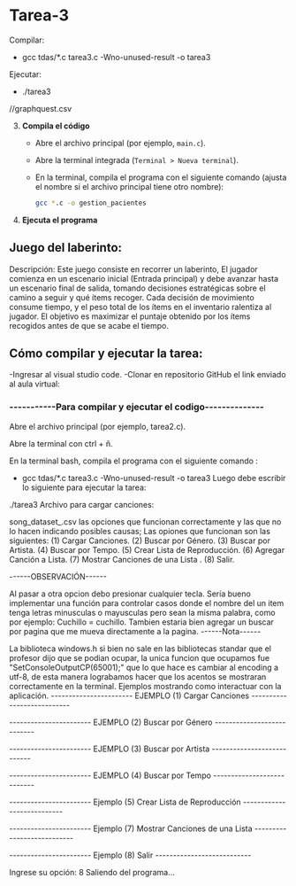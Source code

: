 # Tarea-3

Compilar:
- gcc tdas/*.c tarea3.c -Wno-unused-result -o tarea3

Ejecutar:
- ./tarea3

//graphquest.csv


3. **Compila el código**
    - Abre el archivo principal (por ejemplo, `main.c`).
    - Abre la terminal integrada (`Terminal > Nueva terminal`).
    - En la terminal, compila el programa con el siguiente comando (ajusta el nombre si el archivo principal tiene otro nombre):
        
        ```bash
        gcc *.c -o gestion_pacientes
        ```
        
4. **Ejecuta el programa**

## Juego del laberinto:
Descripción: Este juego consiste en recorrer un laberinto, El jugador comienza en un escenario inicial (Entrada principal) y debe avanzar hasta un escenario final de salida, tomando decisiones estratégicas sobre el camino a seguir y qué ítems recoger.
Cada decisión de movimiento consume tiempo, y el peso total de los ítems en el inventario ralentiza al jugador. El objetivo es maximizar el puntaje obtenido por los ítems recogidos antes de que se acabe el tiempo.

## Cómo compilar y ejecutar la tarea:
-Ingresar al visual studio code. -Clonar en repositorio GitHub el link enviado al aula virtual:

### -----------Para compilar y ejecutar el codigo--------------

Abre el archivo principal (por ejemplo, tarea2.c).

Abre la terminal con ctrl + ñ.

En la terminal bash, compila el programa con el siguiente comando :

- gcc tdas/*.c tarea3.c -Wno-unused-result -o tarea3
Luego debe escribir lo siguiente para ejecutar la tarea:

 ./tarea3
Archivo para cargar canciones:

song_dataset_.csv
las opciones que funcionan correctamente y las que no lo hacen indicando posibles causas; Las opiones que funcionan son las siguientes: (1) Cargar Canciones. (2) Buscar por Género. (3) Buscar por Artista. (4) Buscar por Tempo. (5) Crear Lista de Reproducción. (6) Agregar Canción a Lista. (7) Mostrar Canciones de una Lista . (8) Salir.

------OBSERVACIÓN------

Al pasar a otra opcion debo presionar cualquier tecla.
Sería bueno implementar una función para controlar casos donde el nombre del un item tenga letras minusculas o mayusculas pero sean la misma palabra, como por ejemplo: Cuchillo = cuchillo.
Tambien estaria bien agregar un buscar por pagina que me mueva directamente a la pagina.
------Nota------

La biblioteca windows.h si bien no sale en las bibliotecas standar que el profesor dijo que se podian ocupar, la unica funcion que ocupamos fue "SetConsoleOutputCP(65001);" que lo que hace es cambiar al encoding a utf-8, de esta manera lograbamos hacer que los acentos se mostraran correctamente en la terminal.
Ejemplos mostrando como interactuar con la aplicación.
----------------------- EJEMPLO (1) Cargar Canciones ---------------------------

----------------------- EJEMPLO (2) Buscar por Género ---------------------------

----------------------- EJEMPLO (3) Buscar por Artista ---------------------------

----------------------- EJEMPLO (4) Buscar por Tempo ---------------------------

----------------------- Ejemplo (5) Crear Lista de Reproducción ---------------------------

----------------------- Ejemplo (7) Mostrar Canciones de una Lista ---------------------------

----------------------- Ejemplo (8) Salir ---------------------------

Ingrese su opción: 8
Saliendo del programa...
